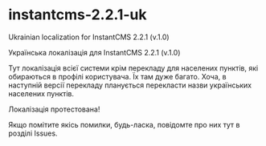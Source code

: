 # instantcms-2.2.1-uk

Ukrainian localization for InstantCMS 2.2.1 (v.1.0)

Українська локалізація для InstantCMS 2.2.1 (v.1.0)

Тут локалізація всієї системи крім перекладу для населених пунктів, які обираються в профілі користувача.
Їх там дуже багато. Хоча, в наступній версії перекладу планується перекласти назви українських населених пунктів.


Локалізація протестована!

Якщо помітите якісь помилки, будь-ласка, повідомте про них тут в розділі Issues.

